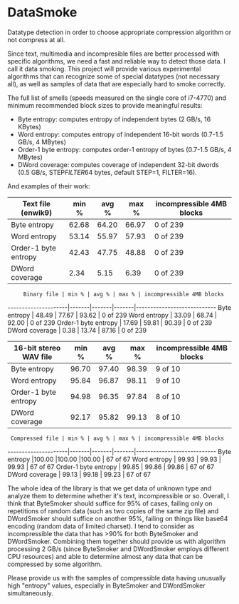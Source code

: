 DataSmoke
=========

Datatype detection in order to choose appropriate compression algorithm or not compress at all.

Since text, multimedia and incompresible files are better processed with specific algorithms, we need a fast and reliable way to detect those data. I call it data smoking. This project will provide various experimental algorithms that can recognize some of special datatypes (not necessary all), as well as samples of data that are especially hard to smoke correctly.


The full list of smells (speeds measured on the single core of i7-4770) and minimum recommended block sizes to provide meaningful results:

- Byte entropy: computes entropy of independent bytes (2 GB/s, 16 KBytes)
- Word entropy: computes entropy of independent 16-bit words (0.7-1.5 GB/s, 4 MBytes)
- Order-1 byte entropy: computes order-1 entropy of bytes (0.7-1.5 GB/s, 4 MBytes)
- DWord coverage: computes coverage of independent 32-bit dwords (0.5 GB/s, STEP*FILTER*64 bytes, default STEP=1, FILTER=16).


And examples of their work:

  Text file (enwik9) | min % | avg % | max % | incompressible 4MB blocks
---------------------|-------|-------|-------|----------------------------
        Byte entropy | 62.68 | 64.20 | 66.97 | 0 of 239
        Word entropy | 53.14 | 55.97 | 57.93 | 0 of 239
Order-1 byte entropy | 42.43 | 47.75 | 48.88 | 0 of 239
      DWord coverage |  2.34 |  5.15 |  6.39 | 0 of 239

         Binary file | min % | avg % | max % | incompressible 4MB blocks
---------------------|-------|-------|-------|----------------------------
        Byte entropy | 48.49 | 77.67 | 93.62 | 0 of 239
        Word entropy | 33.09 | 68.74 | 92.00 | 0 of 239
Order-1 byte entropy | 17.69 | 59.81 | 90.39 | 0 of 239
      DWord coverage |  0.38 | 13.74 | 87.16 | 0 of 239

16-bit stereo WAV file | min % | avg % | max % | incompressible 4MB blocks
-----------------------|-------|-------|-------|----------------------------
          Byte entropy | 96.70 | 97.40 | 98.39 | 9 of 10
          Word entropy | 95.84 | 96.87 | 98.11 | 9 of 10
  Order-1 byte entropy | 94.98 | 96.35 | 97.84 | 8 of 10
        DWord coverage | 92.17 | 95.82 | 99.13 | 8 of 10

     Compressed file | min % | avg % | max % | incompressible 4MB blocks
---------------------|-------|-------|-------|----------------------------
        Byte entropy |100.00 |100.00 |100.00 | 67 of 67
        Word entropy | 99.93 | 99.93 | 99.93 | 67 of 67
Order-1 byte entropy | 99.85 | 99.86 | 99.86 | 67 of 67
      DWord coverage | 99.13 | 99.18 | 99.23 | 67 of 67


The whole idea of the library is that we get data of unknown type and analyze them to determine whether it's text, incompressible or so. Overall, I think that ByteSmoker should suffice for 95% of cases, failing only on repetitions of random data (such as two copies of the same zip file) and DWordSmoker should suffice on another 95%, failing on things like base64 encoding (random data of limited charset). I tend to consider as incompressible the data that has >90% for both ByteSmoker and DWordSmoker. Combining them together should provide us with algorithm processing 2 GB/s (since ByteSmoker and DWordSmoker employs different CPU resources) and able to determine almost any data that can be compressed by some algorithm.

Please provide us with the samples of compressible data having unusually high "entropy" values, especially in ByteSmoker and DWordSmoker simultaneously.
